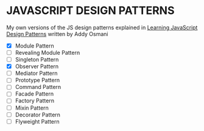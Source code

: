 # JAVASCRIPT DESIGN PATTERNS

My own versions of the JS design patterns explained in [Learning JavaScript Design Patterns](https://addyosmani.com/resources/essentialjsdesignpatterns/book/) written by Addy Osmani

- [x] Module Pattern
- [ ] Revealing Module Pattern
- [ ] Singleton Pattern
- [x] Observer Pattern
- [ ] Mediator Pattern
- [ ] Prototype Pattern
- [ ] Command Pattern
- [ ] Facade Pattern
- [ ] Factory Pattern
- [ ] Mixin Pattern
- [ ] Decorator Pattern
- [ ] Flyweight Pattern
